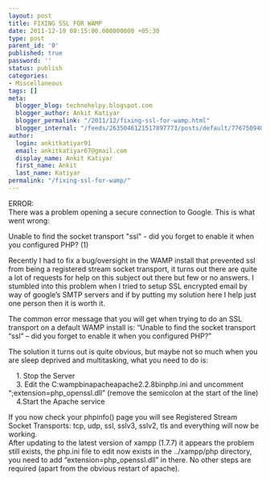 ```yaml
---
layout: post
title: FIXING SSL FOR WAMP
date: 2011-12-19 08:15:00.000000000 +05:30
type: post
parent_id: '0'
published: true
password: ''
status: publish
categories:
- Miscellaneous
tags: []
meta:
  blogger_blog: technohelpy.blogspot.com
  blogger_author: Ankit Katiyar
  blogger_permalink: "/2011/12/fixing-ssl-for-wamp.html"
  blogger_internal: "/feeds/2635046121517897773/posts/default/776750940913000981"
author:
  login: ankitkatiyar91
  email: ankitkatiyar67@gmail.com
  display_name: Ankit Katiyar
  first_name: Ankit
  last_name: Katiyar
permalink: "/fixing-ssl-for-wamp/"
---
```

ERROR:  
There was a problem opening a secure connection to Google. This is what went wrong:  
  
  
Unable to find the socket transport "ssl" - did you forget to enable it when you configured PHP? (1)  
  
  
Recently I had to fix a bug/oversight in the WAMP install that prevented ssl from being a registered stream socket transport, it turns out there are quite a lot of requests for help on this subject out there but few or no answers. I stumbled into this problem when I tried to setup SSL encrypted email by way of google’s SMTP servers and if by putting my solution here I help just one person then it is worth it.  
  
  
The common error message that you will get when trying to do an SSL transport on a default WAMP install is: “Unable to find the socket transport “ssl” – did you forget to enable it when you configured PHP?”  
  
  
The solution it turns out is quite obvious, but maybe not so much when you are sleep deprived and multitasking, what you need to do is:  
  
  
&nbsp; &nbsp; 1. Stop the Server  
&nbsp; &nbsp; 3. Edit the&nbsp;C:wampbinapacheapache2.2.8binphp.ini and uncomment “;extension=php\_openssl.dll” (remove the semicolon at the start of the line)  
&nbsp; &nbsp; 4.Start the Apache service  
  
  
If you now check your phpinfo() page you will see Registered Stream Socket Transports: tcp, udp, ssl, sslv3, sslv2, tls and everything will now be working.  
After updating to the latest version of xampp (1.7.7) it appears the problem still exists, the php.ini file to edit now exists in the ../xampp/php directory, you need to add “extension=php\_openssl.dll” in there. No other steps are required (apart from the obvious restart of apache).
